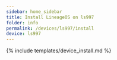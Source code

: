```yaml
---
sidebar: home_sidebar
title: Install LineageOS on ls997
folder: info
permalink: /devices/ls997/install
device: ls997
---
```

{% include templates/device_install.md %}
